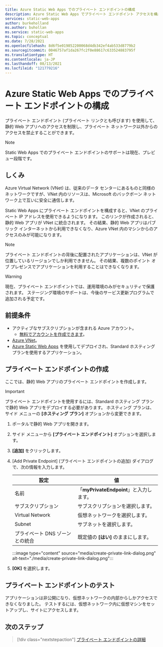 ```yaml
---
title: Azure Static Web Apps でのプライベート エンドポイントの構成
description: Azure Static Web Apps でプライベート エンドポイント アクセスを構成する方法について説明します。
services: static-web-apps
author: burkeholland
ms.author: buhollan
ms.service: static-web-apps
ms.topic: conceptual
ms.date: 7/28/2021
ms.openlocfilehash: 8d6f5e019852200068d4db342ef4ab533d8779b2
ms.sourcegitcommit: 0046757af1da267fc2f0e88617c633524883795f
ms.translationtype: HT
ms.contentlocale: ja-JP
ms.lasthandoff: 08/13/2021
ms.locfileid: "121779216"
---
```

# <a name="configure-private-endpoint-in-azure-static-web-apps"></a>Azure Static Web Apps でのプライベート エンドポイントの構成

プライベート エンドポイント (プライベート リンクとも呼びます) を使用して、静的 Web アプリへのアクセスを制限し、プライベート ネットワーク以外からのアクセスを禁止することができます。

> [!NOTE]
> Static Web Apps でのプライベート エンドポイントのサポートは現在、プレビュー段階です。

## <a name="how-it-works"></a>しくみ

Azure Virtual Network (VNet) は、従来のデータ センターにあるものと同様のネットワークですが、VNet 内のリソースは、Microsoft のバックボーン ネットワーク上で互いに安全に通信します。

Static Web Apps にプライベート エンドポイントを構成すると、VNet のプライベート IP アドレスを使用できるようになります。 このリンクが作成されると、静的 Web アプリが VNet に統合されます。 その結果、静的 Web アプリはパブリック インターネットから利用できなくなり、Azure VNet 内のマシンからのアクセスのみが可能になります。

> [!NOTE]
> プライベート エンドポイントの背後に配置されたアプリケーションは、VNet が位置しているリージョンでしか利用できません。 その結果、複数のポイント オブ プレゼンスでアプリケーションを利用することはできなくなります。

> [!WARNING]
> 現在、プライベート エンドポイントでは、運用環境のみがセキュリティで保護されます。 ステージング環境のサポートは、今後のサービス更新プログラムで追加される予定です。

## <a name="prerequisites"></a>前提条件

- アクティブなサブスクリプションが含まれる Azure アカウント。
  - [無料でアカウントを作成できます](https://azure.microsoft.com/free/?WT.mc_id=A261C142F)。
- [Azure VNet](../virtual-network/quick-create-portal.md)。
- [Azure Static Web Apps](./get-started-portal.md) を使用してデプロイされ、Standard ホスティング プランを使用するアプリケーション。

## <a name="create-a-private-endpoint"></a>プライベート エンドポイントの作成

ここでは、静的 Web アプリのプライベート エンドポイントを作成します。

> [!IMPORTANT]
> プライベート エンドポイントを使用するには、Standard ホスティング プランで静的 Web アプリをデプロイする必要があります。 ホスティング プランは、サイド メニューの **[ホスティング プラン]** オプションから変更できます。

1. ポータルで静的 Web アプリを開きます。

1. サイド メニューから **[プライベート エンドポイント]** オプションを選択します。

1. **[追加]** をクリックします。

1. [Add Private Endpoint] (プライベート エンドポイントの追加) ダイアログで、次の情報を入力します。

   | 設定                         | 値                         |
   | ------------------------------- | ----------------------------- |
   | 名前                            | 「**myPrivateEndpoint**」と入力します。  |
   | サブスクリプション                    | サブスクリプションを選択します。     |
   | Virtual Network                 | 仮想ネットワークを選択します。  |
   | Subnet                          | サブネットを選択します。           |
   | プライベート DNS ゾーンとの統合 | 既定値の **[はい]** のままにします。 |

   :::image type="content" source="media/create-private-link-dialog.png" alt-text="./media/create-private-link-dialog.png":::

1. **[OK]** を選択します。

## <a name="testing-your-private-endpoint"></a>プライベート エンドポイントのテスト

アプリケーションは非公開になり、仮想ネットワークの内部からしかアクセスできなくなりました。 テストするには、仮想ネットワーク内に仮想マシンをセットアップし、サイトにアクセスします。

## <a name="next-steps"></a>次のステップ

> [!div class="nextstepaction"]
> [プライベート エンドポイントの詳細](../private-link/private-endpoint-overview.md)

